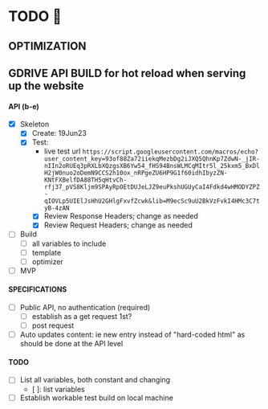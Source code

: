 # TODO 🚧

## OPTIMIZATION

## GDRIVE API BUILD for hot reload when serving up the website

#### API (b-e)
- [x] Skeleton
	- [x] Create: 19Jun23
	- [x] Test:
		* live test url `https://script.googleusercontent.com/macros/echo?user_content_key=93of88Za72iiekqMezbDg2iJXQ5QhnKp7ZdwN-_jIR-nIIn2oRUEq3pRXLbXQzgsXB6Yw54_fHS94BnsWLMCqMItr5l_25kxm5_BxDlH2jW0nuo2oDemN9CCS2h10ox_nRPgeZU6HP9G1f60idhIbyzZN-KNtFXBelfDA88TH5qHtvCh-rfj37_pVS8Kljm9SPAyRpOEtDUJeLJZ9euPkshUGUyCaI4Fdkd4wHMODYZPZ-qIOVLp5UIElJsHhU2GHlgFxvfZcwk&lib=M9ecSc9uU2BkVzFvkI4HMc3C7tyB-4zAN`
		- [x] Review Response Headers; change as needed
		- [x] Review Request Headers; change as needed
- [ ] Build
	- [ ] all variables to include
	- [ ] template
	- [ ] optimizer
- [ ] MVP

#### SPECIFICATIONS

- [ ] Public API, no authentication (required)
	- [ ] establish as a get request 1st?
	- [ ] post request

- [ ] Auto updates content: ie new entry instead of "hard-coded html" as should be done at the API level

#### TODO

- [ ] List all variables, both constant and changing
	- [ ]: list variables
- [ ] Establish workable test build on local machine
<!-- Your new site is all yours so it doesn't matter if you break it! Try editing the code–add a button element that moves when the user clicks it.

In `index.html`, add this code on the line after the comment with `ADD BUTTON HERE` in it (you can copy and paste the button element HTML):

```html
<button>
    Click me!
</button>
```

Look at the page to see the button. Click it!

Open `script.js` to see the script that makes the button move.

## Keep going! 🚀

Try adding more properties to the CSS `dipped` style for the button to see how the changes appear on click.

-->
